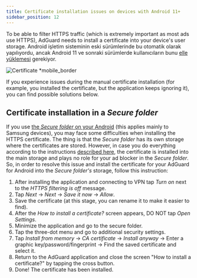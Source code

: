 ```yaml
---
title: Сertificate installation issues on devices with Android 11+
sidebar_position: 12
---
```


To be able to filter HTTPS traffic (which is extremely important as most ads use HTTPS), AdGuard needs to install a certificate into your device's user storage. Android işletim sisteminin eski sürümlerinde bu otomatik olarak yapılıyordu, ancak Android 11 ve sonraki sürümlerde kullanıcıların bunu [elle yüklemesi](../../overview#https-filtering) gerekiyor.

![Certificate *mobile_border](https://cdn.adtidy.org/public/Adguard/Blog/Android/3-5/cert-en.gif)

If you experience issues during the manual certificate installation (for example, you installed the certificate, but the application keeps ignoring it), you can find possible solutions below.

## Certificate installation in a *Secure folder*

If you use [the *Secure folder* on your Android](https://www.samsung.com/uk/support/mobile-devices/what-is-the-secure-folder-and-how-do-i-use-it/) (this applies mainly to Samsung devices), you may face some difficulties when installing the HTTPS certificate. The thing is that the *Secure folder* has its own storage where the certificates are stored. However, in case you do everything according to the instructions [described here](../../overview#https-filtering), the certificate is installed into the main storage and plays no role for your ad blocker in the *Secure folder*. So, in order to resolve this issue and install the certificate for your AdGuard for Android into the *Secure folder's* storage, follow this instruction:


1. After installing the application and connecting to VPN tap *Turn on* next to the *HTTPS filtering is off* message.
2. Tap *Next* → *Next* → *Save it now* → *Allow*.
3. Save the certificate (at this stage, you can rename it to make it easier to find).
4. After the *How to install a certificate?* screen appears, DO NOT tap *Open Settings*.
5. Minimize the application and go to the secure folder.
6. Tap the three-dot menu and go to additional security settings.
7. Tap *Install from memory* → *CA certificate* → *Install anyway* → Enter a graphic key/password/fingerprint → Find the saved certificate and select it.
8. Return to the AdGuard application and close the screen "How to install a certificate?" by tapping the cross button.
9. Done! The certificate has been installed.
